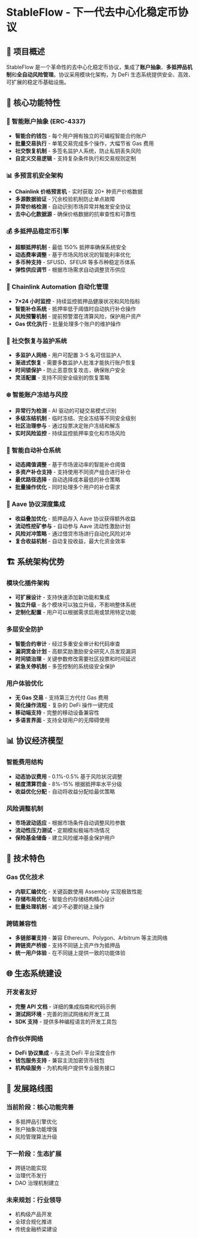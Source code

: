 # StableFlow - 下一代去中心化稳定币协议

## 📖 项目概述
StableFlow 是一个革命性的去中心化稳定币协议，集成了**账户抽象**、**多抵押品机制**和**全自动风险管理**。协议采用模块化架构，为 DeFi 生态系统提供安全、高效、可扩展的稳定币基础设施。

## 🌟 核心功能特性

### 🔐 智能账户抽象 (ERC-4337)
- **智能合约钱包** - 每个用户拥有独立的可编程智能合约账户
- **批量交易执行** - 单笔交易完成多个操作，大幅节省 Gas 费用
- **社交恢复机制** - 多签名监护人系统，防止私钥丢失风险
- **自定义交易逻辑** - 支持复杂条件执行和交易规则定制

### 📊 多预言机安全架构
- **Chainlink 价格预言机** - 实时获取 20+ 种资产价格数据
- **多源数据验证** - 冗余校验机制防止单点故障
- **异常价格检测** - 自动识别市场异常并触发安全协议
- **去中心化数据源** - 确保价格数据的抗审查性和可靠性

### 💰 多抵押品稳定币引擎
- **超额抵押机制** - 最低 150% 抵押率确保系统安全
- **动态费率调整** - 基于市场风险状况的智能利率优化
- **多币种支持** - SFUSD、SFEUR 等多币种稳定币体系
- **弹性供应调节** - 根据市场需求自动调整货币供应

### 🤖 Chainlink Automation 自动化管理
- **7×24 小时监控** - 持续监控抵押品健康状况和风险指标
- **智能补仓系统** - 抵押率低于阈值时自动执行补仓操作
- **风险预警机制** - 提前预警潜在清算风险，保护用户资产
- **Gas 优化执行** - 批量处理多个账户的维护操作

### 👥 社交恢复与监护系统
- **多监护人网络** - 用户可配置 3-5 名可信监护人
- **渐进式恢复** - 需要多数监护人批准才能执行账户恢复
- **时间锁保护** - 防止恶意恢复攻击，确保账户安全
- **灵活配置** - 支持不同安全级别的恢复策略

### ❄️ 智能账户冻结与风控
- **异常行为检测** - AI 驱动的可疑交易模式识别
- **多级冻结机制** - 临时冻结、完全冻结等不同安全级别
- **社区治理参与** - 通过投票决定账户冻结和解冻
- **实时风险监控** - 持续监控抵押率变化和市场风险

### 🔄 智能自动补仓系统
- **动态阈值调整** - 基于市场波动率的智能补仓阈值
- **多资产补仓支持** - 支持使用不同资产组合进行补仓
- **最优路径选择** - 自动选择成本最低的补仓策略
- **批量操作优化** - 同时处理多个用户的补仓需求

### 🏦 Aave 协议深度集成
- **收益叠加优化** - 抵押品存入 Aave 协议获得额外收益
- **流动性挖矿参与** - 自动参与 Aave 流动性激励计划
- **风险对冲策略** - 通过借贷市场进行自动化风险对冲
- **复合收益机制** - 自动复投收益，最大化资金效率

## 🏗️ 系统架构优势

### 模块化插件架构
- **可扩展设计** - 支持快速添加新功能和集成
- **独立升级** - 各个模块可以独立升级，不影响整体系统
- **定制化配置** - 用户可以根据需求启用或禁用特定功能

### 多层安全防护
- **智能合约审计** - 经过多重安全审计和代码审查
- **漏洞赏金计划** - 高额奖励激励安全研究人员发现漏洞
- **时间锁治理** - 关键参数修改需要社区投票和时间延迟
- **紧急关停机制** - 多签控制的系统级安全保护

### 用户体验优化
- **无 Gas 交易** - 支持第三方代付 Gas 费用
- **简化操作流程** - 复杂的 DeFi 操作一键完成
- **移动端支持** - 完整的移动设备兼容性
- **多语言界面** - 支持全球用户的无障碍使用

## 📊 协议经济模型

### 智能费用结构
- **动态协议费用** - 0.1%-0.5% 基于风险状况调整
- **梯度清算罚金** - 8%-15% 根据抵押率水平分级
- **收益优化分配** - 自动将收益分配给最优策略

### 风险调整机制
- **市场波动适应** - 根据市场条件自动调整风险参数
- **流动性压力测试** - 定期模拟极端市场情况
- **保险基金储备** - 建立风险缓冲基金保护用户

## 🔧 技术特色

### Gas 优化技术
- **内联汇编优化** - 关键函数使用 Assembly 实现极致性能
- **存储布局优化** - 智能合约存储结构精心设计
- **批量处理机制** - 减少不必要的链上操作

### 跨链兼容性
- **多链部署支持** - 兼容 Ethereum、Polygon、Arbitrum 等主流网络
- **跨链资产桥接** - 支持不同链上资产作为抵押品
- **统一用户体验** - 在不同链上提供一致的功能体验

## 🌐 生态系统建设

### 开发者友好
- **完整 API 文档** - 详细的集成指南和代码示例
- **测试网环境** - 完善的测试网络和开发工具
- **SDK 支持** - 提供多种编程语言的开发工具包

### 合作伙伴网络
- **DeFi 协议集成** - 与主流 DeFi 平台深度合作
- **钱包服务支持** - 兼容主流加密货币钱包
- **机构级服务** - 为机构用户提供专业服务接口

## 🚀 发展路线图

### 当前阶段：核心功能完善
- 多抵押品引擎优化
- 账户抽象功能增强
- 风险管理算法升级

### 下一阶段：生态扩展
- 跨链功能实现
- 治理代币发行
- DAO 治理机制建立

### 未来规划：行业领导
- 机构级产品开发
- 全球合规化推进
- 传统金融桥梁建设
